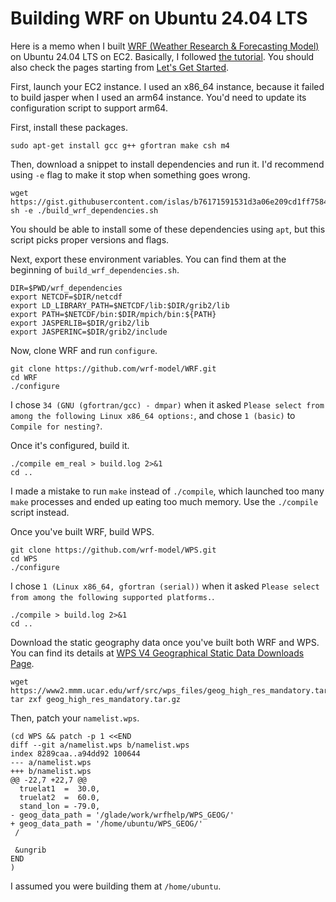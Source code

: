 # Building WRF on Ubuntu 24.04 LTS

Here is a memo when I built [WRF (Weather Research & Forecasting Model)](https://www.mmm.ucar.edu/models/wrf) on Ubuntu 24.04 LTS on EC2. Basically, I followed [the tutorial](http://www2.mmm.ucar.edu/wrf/OnLineTutorial/compilation_tutorial.php). You should also check the pages starting from [Let's Get Started](https://www2.mmm.ucar.edu/wrf/OnLineTutorial/Introduction/start.php).

First, launch your EC2 instance. I used an x86_64 instance, because it failed to build jasper when I used an arm64 instance. You'd need to update its configuration script to support arm64.

First, install these packages.

```
sudo apt-get install gcc g++ gfortran make csh m4
```

Then, download a snippet to install dependencies and run it. I'd recommend using `-e` flag to make it stop when something goes wrong.

```
wget https://gist.githubusercontent.com/islas/b76171591531d3a06e209cd1ff75840c/raw/15e9000b5092e3eb3413f7fdef40f3962473473a/build_wrf_dependencies.sh
sh -e ./build_wrf_dependencies.sh
```

You should be able to install some of these dependencies using `apt`, but this script picks proper versions and flags.

Next, export these environment variables. You can find them at the beginning of `build_wrf_dependencies.sh`.

```
DIR=$PWD/wrf_dependencies
export NETCDF=$DIR/netcdf
export LD_LIBRARY_PATH=$NETCDF/lib:$DIR/grib2/lib
export PATH=$NETCDF/bin:$DIR/mpich/bin:${PATH}
export JASPERLIB=$DIR/grib2/lib
export JASPERINC=$DIR/grib2/include
```

Now, clone WRF and run `configure`.

```
git clone https://github.com/wrf-model/WRF.git
cd WRF
./configure
```

I chose `34 (GNU (gfortran/gcc) - dmpar)` when it asked `Please select from among the following Linux x86_64 options:`, and chose `1 (basic)` to `Compile for nesting?`.

Once it's configured, build it.

```
./compile em_real > build.log 2>&1
cd ..
```

I made a mistake to run `make` instead of `./compile`, which launched too many `make` processes and ended up eating too much memory. Use the `./compile` script instead.

Once you've built WRF, build WPS.

```
git clone https://github.com/wrf-model/WPS.git
cd WPS
./configure
```

I chose `1 (Linux x86_64, gfortran (serial))` when it asked `Please select from among the following supported platforms.`.

```
./compile > build.log 2>&1
cd ..
```

Download the static geography data once you've built both WRF and WPS. You can find its details at [WPS V4 Geographical Static Data Downloads Page](https://www2.mmm.ucar.edu/wrf/users/download/get_sources_wps_geog.html#mandatory).

```
wget https://www2.mmm.ucar.edu/wrf/src/wps_files/geog_high_res_mandatory.tar.gz
tar zxf geog_high_res_mandatory.tar.gz
```

Then, patch your `namelist.wps`.

```
(cd WPS && patch -p 1 <<END
diff --git a/namelist.wps b/namelist.wps
index 8289caa..a94dd92 100644
--- a/namelist.wps
+++ b/namelist.wps
@@ -22,7 +22,7 @@
  truelat1  =  30.0,
  truelat2  =  60.0,
  stand_lon = -79.0,
- geog_data_path = '/glade/work/wrfhelp/WPS_GEOG/'
+ geog_data_path = '/home/ubuntu/WPS_GEOG/'
 /

 &ungrib
END
)
```

I assumed you were building them at `/home/ubuntu`.
